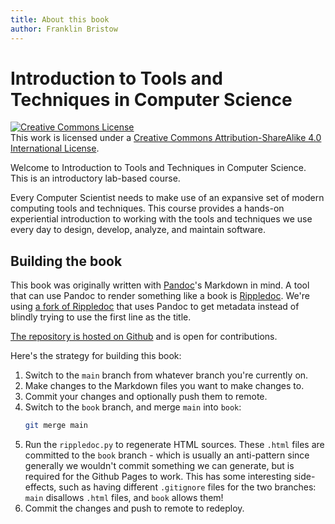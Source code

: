 ```yaml
---
title: About this book
author: Franklin Bristow
---
```


Introduction to Tools and Techniques in Computer Science
========================================================

<a rel="license" href="http://creativecommons.org/licenses/by-sa/4.0/"><img
alt="Creative Commons License" style="border-width:0"
src="https://i.creativecommons.org/l/by-sa/4.0/88x31.png" /></a><br />This work
is licensed under a <a rel="license"
href="http://creativecommons.org/licenses/by-sa/4.0/">Creative Commons
Attribution-ShareAlike 4.0 International License</a>.

Welcome to Introduction to Tools and Techniques in Computer Science. This is an
introductory lab-based course.

Every Computer Scientist needs to make use of an expansive set of modern
computing tools and techniques. This course provides a hands-on experiential
introduction to working with the tools and techniques we use every day to
design, develop, analyze, and maintain software.

Building the book
-----------------

This book was originally written with [Pandoc]'s Markdown in mind. A tool that
can use Pandoc to render something like a book is [Rippledoc]. We're using [a
fork of Rippledoc] that uses Pandoc to get metadata instead of blindly trying to
use the first line as the title.

[The repository is hosted on Github] and is open for contributions.

Here's the strategy for building this book:

1. Switch to the `main` branch from whatever branch you're currently on.
2. Make changes to the Markdown files you want to make changes to.
3. Commit your changes and optionally push them to remote.
4. Switch to the `book` branch, and merge `main` into `book`:
   ```bash
   git merge main
   ```
5. Run the `rippledoc.py` to regenerate HTML sources. These `.html` files
   are committed to the `book` branch - which is usually an anti-pattern
   since generally we wouldn't commit something we can generate, but is
   required for the Github Pages to work. This has some interesting side-effects,
   such as having different `.gitignore` files for the two branches: `main` disallows
   `.html` files, and `book` allows them!
6. Commit the changes and push to remote to redeploy.

[Pandoc]: https://pandoc.org
[Rippledoc]: https://gitlab.com/uvtc/rippledoc/
[a fork of Rippledoc]: https://github.com/fbristow/rippledoc
[The repository is hosted on Github]: https://github.com/University-of-Manitoba-Computer-Science/tools-n-techniques